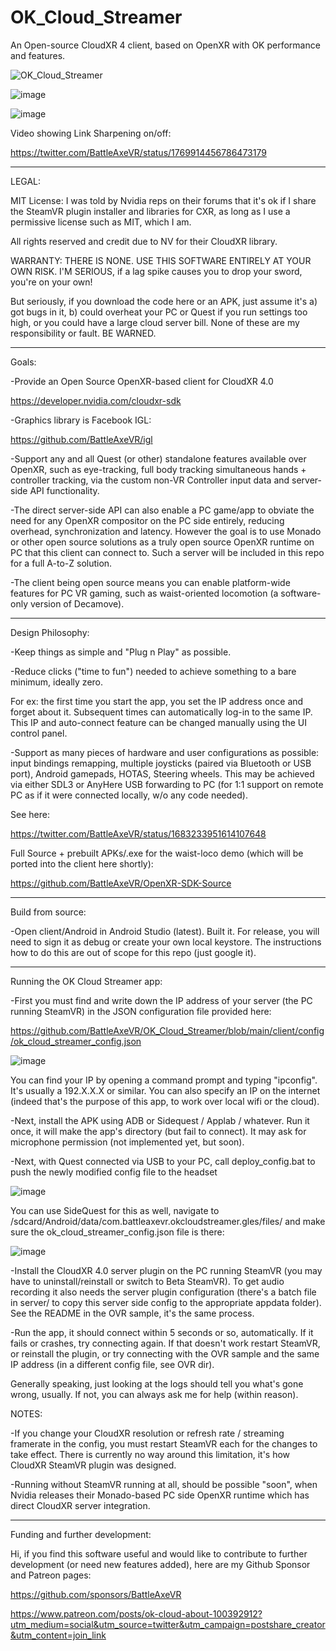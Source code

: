# OK_Cloud_Streamer
An Open-source CloudXR 4 client, based on OpenXR with OK performance and features.

![OK_Cloud_Streamer](https://github.com/BattleAxeVR/OK_Cloud_Streamer/assets/11604039/89819682-e770-4f56-b47f-4752f4646db0)

![image](https://github.com/BattleAxeVR/OK_Cloud_Streamer/assets/11604039/b176601e-75b2-49f8-8154-93ebf30cc419)

![image](https://github.com/BattleAxeVR/OK_Cloud_Streamer/assets/11604039/3c083d80-1203-4a94-896f-0148aa47d31f)


Video showing Link Sharpening on/off:

https://twitter.com/BattleAxeVR/status/1769914456786473179

------
LEGAL:

MIT License: I was told by Nvidia reps on their forums that it's ok if I share the SteamVR plugin installer and libraries for CXR, as long as I use a permissive license such as MIT, which I am. 

All rights reserved and credit due to NV for their CloudXR library. 

WARRANTY: THERE IS NONE. USE THIS SOFTWARE ENTIRELY AT YOUR OWN RISK. I'M SERIOUS, if a lag spike causes you to drop your sword, you're on your own! 

But seriously, if you download the code here or an APK, just assume it's a) got bugs in it, b) could overheat your PC or Quest if you run settings too high, or you could have a large cloud server bill. None of these are my responsibility or fault. BE WARNED.

------
Goals:

-Provide an Open Source OpenXR-based client for CloudXR 4.0

https://developer.nvidia.com/cloudxr-sdk

-Graphics library is Facebook IGL:

https://github.com/BattleAxeVR/igl

-Support any and all Quest (or other) standalone features available over OpenXR, such as eye-tracking, full body tracking simultaneous hands + controller tracking, via the custom non-VR Controller input data and server-side API functionality. 

-The direct server-side API can also enable a PC game/app to obviate the need for any OpenXR compositor on the PC side entirely, reducing overhead, synchronization and latency. However the goal is to use Monado or other open source solutions as a truly open source OpenXR runtime on PC that this client can connect to. Such a server will be included in this repo for a full A-to-Z solution.

-The client being open source means you can enable platform-wide features for PC VR gaming, such as waist-oriented locomotion (a software-only version of Decamove). 

------
Design Philosophy:

-Keep things as simple and "Plug n Play" as possible.

-Reduce clicks ("time to fun") needed to achieve something to a bare minimum, ideally zero. 

For ex: the first time you start the app, you set the IP address once and forget about it. Subsequent times can automatically log-in to the same IP. This IP and auto-connect feature can be changed manually using the UI control panel.

-Support as many pieces of hardware and user configurations as possible: input bindings remapping, multiple joysticks (paired via Bluetooth or USB port), Android gamepads, HOTAS, Steering wheels. This may be achieved via either SDL3 or AnyHere USB forwarding to PC (for 1:1 support on remote PC as if it were connected locally, w/o any code needed).

See here:

https://twitter.com/BattleAxeVR/status/1683233951614107648

Full Source + prebuilt APKs/.exe for the waist-loco demo (which will be ported into the client here shortly):

https://github.com/BattleAxeVR/OpenXR-SDK-Source

------
Build from source:

-Open client/Android in Android Studio (latest). Built it. For release, you will need to sign it as debug or create your own local keystore. The instructions how to do this are out of scope for this repo (just google it).

------

Running the OK Cloud Streamer app:

-First you must find and write down the IP address of your server (the PC running SteamVR) in the JSON configuration file provided here:

https://github.com/BattleAxeVR/OK_Cloud_Streamer/blob/main/client/config/ok_cloud_streamer_config.json


![image](https://github.com/BattleAxeVR/OK_Cloud_Streamer/assets/11604039/14c2ae63-7922-4dc5-bb12-aac646442170)

You can find your IP by opening a command prompt and typing "ipconfig". It's usually a 192.X.X.X or similar. You can also specify an IP on the internet (indeed that's the purpose of this app, to work over local wifi or the cloud).

-Next, install the APK using ADB or Sidequest / Applab / whatever. Run it once, it will make the app's directory (but fail to connect). It may ask for microphone permission (not implemented yet, but soon).

-Next, with Quest connected via USB to your PC, call deploy_config.bat to push the newly modified config file to the headset

![image](https://github.com/BattleAxeVR/OK_Cloud_Streamer/assets/11604039/c8eb2576-44ef-4a77-8722-995cb7cdbc5c)

You can use SideQuest for this as well, navigate to /sdcard/Android/data/com.battleaxevr.okcloudstreamer.gles/files/ and make sure the ok_cloud_streamer_config.json file is there:

![image](https://github.com/BattleAxeVR/OK_Cloud_Streamer/assets/11604039/4f553c26-21dd-42e1-a896-45cbec96cf2f)


-Install the CloudXR 4.0 server plugin on the PC running SteamVR (you may have to uninstall/reinstall or switch to Beta SteamVR). To get audio recording it also needs the server plugin configuration (there's a batch file in server/ to copy this server side config to the appropriate appdata folder). See the README in the OVR sample, it's the same process.

-Run the app, it should connect within 5 seconds or so, automatically. If it fails or crashes, try connecting again. If that doesn't work restart SteamVR, or reinstall the plugin, or try connecting with the OVR sample and the same IP address (in a different config file, see OVR dir).

Generally speaking, just looking at the logs should tell you what's gone wrong, usually. If not, you can always ask me for help (within reason).

NOTES: 

-If you change your CloudXR resolution or refresh rate / streaming framerate in the config, you must restart SteamVR each for the changes to take effect. There is currently no way around this limitation, it's how CloudXR SteamVR plugin was designed.

-Running without SteamVR running at all, should be possible "soon", when Nvidia releases their Monado-based PC side OpenXR runtime which has direct CloudXR server integration. 

------

Funding and further development:

Hi, if you find this software useful and would like to contribute to further development (or need new features added), here are my Github Sponsor and Patreon pages:

https://github.com/sponsors/BattleAxeVR

https://www.patreon.com/posts/ok-cloud-about-100392912?utm_medium=social&utm_source=twitter&utm_campaign=postshare_creator&utm_content=join_link
